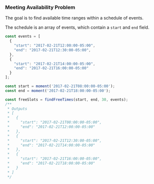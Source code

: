 ### Meeting Availability Problem

The goal is to find available time ranges within a schedule of events.

The schedule is an array of events, which contain a `start` and `end` field.

```js
const events = [
  {
    "start": "2017-02-21T12:00:00-05:00",
    "end": "2017-02-21T12:30:00-05:00",
  },
  {
    "start": "2017-02-21T14:00:00-05:00",
    "end": "2017-02-21T16:00:00-05:00"
  }
];

const start = moment('2017-02-21T08:00:00-05:00');
const end = moment('2017-02-21T18:00:00-05:00');

const freeSlots = findFreeTimes(start, end, 30, events);
/**
 * Outputs
 * [
 *   {
 *     "start": "2017-02-21T08:00:00-05:00",
 *     "end": "2017-02-21T12:00:00-05:00"
 *   },
 *   {
 *     "start": "2017-02-21T12:30:00-05:00",
 *     "end": "2017-02-21T14:00:00-05:00"
 *   },
 *   {
 *     "start": "2017-02-21T16:00:00-05:00",
 *     "end": "2017-02-21T18:00:00-05:00"
 *   }
 * ]
 */
```
